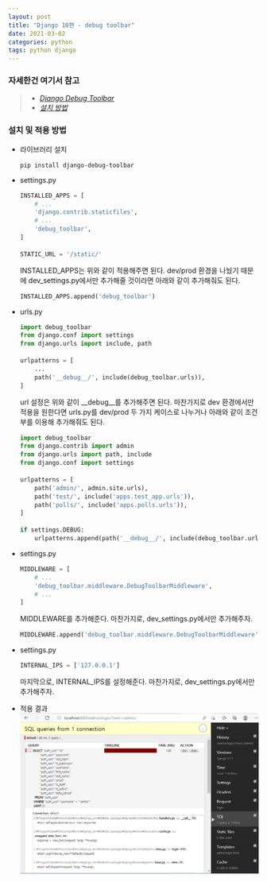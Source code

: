 ```yaml
---
layout: post
title: "Django 10편 - debug toolbar"
date: 2021-03-02
categories: python
tags: python django
---
```


### 자세한건 여기서 참고
>* [*Django Debug Toolbar*](https://github.com/jazzband/django-debug-toolbar)
>* [*설치 방법*](https://django-debug-toolbar.readthedocs.io/en/latest/installation.html#installation)


### 설치 및 적용 방법
- 라이브러리 설치
    ```shell
    pip install django-debug-toolbar
    ```
- settings.py
    ```python
    INSTALLED_APPS = [
        # ...
        'django.contrib.staticfiles',
        # ...
        'debug_toolbar',
    ]

    STATIC_URL = '/static/'
    ```
    INSTALLED_APPS는 위와 같이 적용해주면 된다. dev/prod 환경을 나눴기 때문에 dev_settings.py에서만 추가해줄 것이라면 아래와 같이 추가해줘도 된다.

    ```python
    INSTALLED_APPS.append('debug_toolbar')
    ```
- urls.py
    ```python
    import debug_toolbar
    from django.conf import settings
    from django.urls import include, path

    urlpatterns = [
        ...
        path('__debug__/', include(debug_toolbar.urls)),
    ]
    ```
    url 설정은 위와 같이 \_\_debug__를 추가해주면 된다. 마찬가지로 dev 환경에서만 적용을 원한다면 urls.py를 dev/prod 두 가지 케이스로 나누거나 아래와 같이 조건부를 이용해 추가해줘도 된다.

    ```python
    import debug_toolbar
    from django.contrib import admin
    from django.urls import path, include
    from django.conf import settings

    urlpatterns = [
        path('admin/', admin.site.urls),
        path('test/', include('apps.test_app.urls')),
        path('polls/', include('apps.polls.urls')),
    ]

    if settings.DEBUG:
        urlpatterns.append(path('__debug__/', include(debug_toolbar.urls)))
    ```
- settings.py
    ```python
    MIDDLEWARE = [
        # ...
        'debug_toolbar.middleware.DebugToolbarMiddleware',
        # ...
    ]
    ```
    MIDDLEWARE를 추가해준다. 마찬가지로, dev_settings.py에서만 추가해주자.

    ```python
    MIDDLEWARE.append('debug_toolbar.middleware.DebugToolbarMiddleware')
    ```
- settings.py
    ```python
    INTERNAL_IPS = ['127.0.0.1']
    ```
    마지막으로, INTERNAL_IPS를 설정해준다. 마찬가지로, dev_settings.py에서만 추가해주자.
- 적용 결과
    ![사진](/assets/imgs/posts/python/django-10-001.png)
